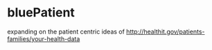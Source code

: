 # bluePatient
expanding on the patient centric ideas of http://healthit.gov/patients-families/your-health-data
